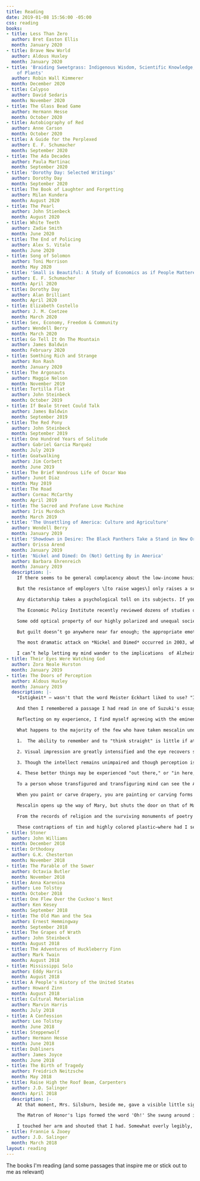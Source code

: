 ```yaml
---
title: Reading
date: 2019-01-08 15:56:00 -05:00
css: reading
books:
- title: Less Than Zero
  author: Bret Easton Ellis
  month: January 2020
- title: Brave New World
  author: Aldous Huxley
  month: January 2020
- title: 'Braiding Sweetgrass: Indigenous Wisdom, Scientific Knowledge, and the Teachings
    of Plants'
  author: Robin Wall Kimmerer
  month: December 2020
- title: Calypso
  author: David Sedaris
  month: November 2020
- title: The Glass Bead Game
  author: Hermann Hesse
  month: October 2020
- title: Autobiography of Red
  author: Anne Carson
  month: October 2020
- title: A Guide for the Perplexed
  author: E. F. Schumacher
  month: September 2020
- title: The Ada Decades
  author: Paula Martinac
  month: September 2020
- title: 'Dorothy Day: Selected Writings'
  author: Dorothy Day
  month: September 2020
- title: The Book of Laughter and Forgetting
  author: Milan Kundera
  month: August 2020
- title: The Pearl
  author: John Stienbeck
  month: August 2020
- title: White Teeth
  author: Zadie Smith
  month: June 2020
- title: The End of Policing
  author: Alex S. Vitale
  month: June 2020
- title: Song of Solomon
  author: Toni Morrison
  month: May 2020
- title: 'Small is Beautiful: A Study of Economics as if People Mattered'
  author: E. F. Schumacher
  month: April 2020
- title: Dorothy Day
  author: Alan Brilliant
  month: April 2020
- title: Elizabeth Costello
  author: J. M. Coetzee
  month: March 2020
- title: Sex, Economy, Freedom & Community
  author: Wendell Berry
  month: March 2020
- title: Go Tell It On The Mountain
  author: James Baldwin
  month: February 2020
- title: Somthing Rich and Strange
  author: Ron Rash
  month: January 2020
- title: The Argonauts
  author: Maggie Nelson
  month: November 2019
- title: Tortilla Flat
  author: John Steinbeck
  month: October 2019
- title: If Beale Street Could Talk
  author: James Baldwin
  month: September 2019
- title: The Red Pony
  author: John Steinbeck
  month: September 2019
- title: One Hundred Years of Solitude
  author: Gabriel Garcia Marquéz
  month: July 2019
- title: Goatwalking
  author: Jim Corbett
  month: June 2019
- title: The Brief Wondrous Life of Oscar Wao
  author: Junot Diaz
  month: May 2019
- title: The Road
  author: Cormac McCarthy
  month: April 2019
- title: The Sacred and Profane Love Machine
  author: Iris Murdoch
  month: March 2019
- title: 'The Unsettling of America: Culture and Agriculture'
  author: Wendell Berry
  month: January 2019
- title: 'Showdown in Desire: The Black Panthers Take a Stand in New Orleans'
  author: Orissa Arend
  month: January 2019
- title: 'Nickel and Dimed: On (Not) Getting By in America'
  author: Barbara Ehrenreich
  month: January 2019
  description: |-
    If there seems to be general complacency about the low-income housing crisis, this is partly because it is no no way reflected in the official poverty rate, which has remained for the past several years at a soothingly low 13 percent or so. The reason for the disconnect between the actual housing nightmare of the poor and “poverty,” as officially defined, is simple: the official poverty level is still calculated by the archaic method of taking the bare-bones cost of food for a family of a given size and multiplying this number by three. Yet food is relatively inflation-proof, at least compared with rent. In the early 1960s, when this method of calculating poverty was devised, food accounted for 24 percent of the average family budget (not 33 percent even then, it should be noted) and housing 29 percent. In 1999, food took up only 16 percent of the family budget, while housing had soared to 37 percent. So the choice of food as the basis for calculating family budgets seems fairly arbitrary today; we might as well abolish poverty altogether, at least on paper, by defining a subsistence budget as some multiple of average expenditures on comic books or dental floss. (p. 200)

    But the resistance of employers \[to raise wages\] only raises a second and ultimately more intractable question: Why isn’t this resistance met by more effective counter-pressure from the workers themselves? In evading and warding off wage increases, employers are of course behaving in an economically rational fashion; their business isn’t to make their employees more comfortable and secure but to maximize the bottom line. So why don’t employees behave in an equally rational fashion, demanding higher wages of their employers or seeking out better-paying jobs? The assumption behind the law of supply and demand, as it applies to labor, is that workers will sort themselves out as effectively as marbles on an inclined plane — gravitating to the better-paying jobs and either leaving the recalcitrant employers behind or forcing them to up the pay. “Economic man,” that great abstraction of economic science, is supposed to do whatever it takes, within certain limits, to maximize his economic advantage. … So if low-wage workers do not always behave in an economically rational way, that is, as free agents within a capitalist democracy, it is because they dwell in a place that is neither free nor in any way democratic \[Ehrenreich cites the tedious application process, the lack of transparency about wages and benefits, subliminal and overt efforts by corporations to dissuade employee organization, and invasive drug-testing procedures and interview tactics that seem to be designed to force applicants into submission, among many other factors\]. When you enter the low-wage workplace—and many of the medium-wage workplaces as well—you check your civil liberties at the door, leave America and all it supposedly stands for behind, and learn to zip your lips for the duration of the shift. The consequences of this routine surrender go beyond the issues of wages and poverty. We can hardly pride ourselves on being the world’s preeminent democracy, after all, if large numbers of citizens spend half their waking hours in what amounts, in plain terms, to a dictatorship. (p. 204-205, 210)

    Any dictatorship takes a psychological toll on its subjects. If you are treated as an untrustworthy person—a potential slacker, drug addicts, or thief—you may begin to feel less trustworthy yourself. If you are constantly reminded of your lowly position in the social hierarchy, whether by individual managers or by a plethora of impersonal rules, you begin to accept that unfortunate status. To draw for a moment from an entirely different corner of my life, that part of me still attached to the biological sciences, there is ample evidence that animals—rats and monkeys, for example—that are forced into subordinate status within their social systems adapt their brain chemistry accordingly, becoming “depressed” in humanlike ways. Their behavior is anxious and withdrawn; the level of serotonin (the neurotransmitter boosted by some antidepressants) declines in their brains. And—what is especially relevant here—they avoid fighting even in self-defense. Humans are, of course, vastly more complicated; even in situations of extreme subordination, we can pump up our self-esteem with thoughts of our families, our religion, our hopes for the future. But as much as any other social animal, and more so than many, we depend for our self-image on the humans immediately around us—to the point of altering our perceptions of the world so as to fit in with theirs. My guess is that the indignities imposed on so many low-wage workers—the drugs tests, the constant surveillance, being “reamed out” by managers—are part of what keeps wages low. If you’re made to feel unworthy enough, you may come to think that what you’re paid is what you are actually worth. It is hard to image any other function for workplace authoritarianism. … There seems to be a vicious cycle at work here, making ours not just an economy but a culture of extreme inequality. (p. 210-211, 212)

    The Economic Policy Institute recently reviewed dozens of studies of what constitutes a “living wage” and came up with an average figure of $30,000 a year for a family of one adult and two children, which amounts to a wage of $14 an hours. This is not the very minimum such a family could live on; the budget includes health insurance, a telephone, and child care at a licensed center, for examples, which are well beyond the reach of millions. … Employers will look at that $30,000 figure, which is over twice what they currently pay entry-level workers, and see nothing but bankruptcy ahead. Indeed, it is probably impossible for the private sector to provide everyone with an adequate standard of living through wages, or even wages plus benefits, alone: too much of what we need, such as reliable child care, is just too expensive, even for middle-class families. Most civilized nations compensate for the inadequacy of wages by providing relatively generous public services such as health insurance, free or subsidized child care, subsidized housing, and effective public transportation. But the United States, for all its wealth, leaves it citizens to fend for themselves—facing market-based rents, for examples, on their wages alone. (p. 214)

    Some odd optical property of our highly polarized and unequal society makes the poor almost invisible to their economic superiors The poor can see the affluent easily enough—on television, for examples, or on the covers of magazines. But the affluent rarely see the poor or, if they do catch sight of them in some public space, rarely know what they’re seeing, since the poor are usually able to disguise themselves as members of the more comfortable classes. … Among the reasons he and others have cited for the blindness of the affluent is the fact that they are less and less likely to share spaces and services with the poor. As public schools and other public services deteriorate, those who can afford to do so send their children to private schools and spend their off-hours in private spaces, health clubs, for example, instead of the local park. They don’t ride on public buses and subways. They withdraw from mixed neighborhoods into distant suburbs, gated communities, or guarded apartment towers; they shop in stores that, in line with the prevailing “market segmentation,” are designed to appeal to the affluent alone. (p. 216-217)

    But guilt doesn’t go anywhere near far enough; the appropriate emotion is shame—shame at our own dependency, in this case, on the underpaid labor of others. When someone works for less pay that she can live on—when, for example, she goes hungry so that you can eat more cheaply and conveniently—then she has made a great sacrifice for you, she has made you a gift of some part of her abilities, her health, and her life. The “working poor,” as they are approvingly termed, are in fact the major philanthropists of our society. The neglect their own children so that the children of theirs will be cared for; they live in substandard housing so that other homes will be shiny and perfect; they endure privation so that inflation will be low and stock prices high. To be a member of the working poor is to be an anonymous donor, a nameless benefactor, to everyone else. As Gail, one of my restaurant coworkers put it, “you give and you give.” (p. 221)

    The most dramatic attack on *Nickel and Dimed* occurred in 2003, when the University of North Carolina at Chapel Hill assigned the book to all incoming students. This prompted a group of conservative students and state legislatures to hold a press conference denouncing *Nickel and Dimed* as a “classic Marxist rant” and a work of “intellectual pornography with no redeeming characteristics.” The group proceeded to take out a full-page ad in the Raleigh News and Observer, which had little to say about the book, but charged me with being a Marxist, an atheist and a dedicated enemy of the American family—this last proven by my longstanding conviction that families headed by single mothers are as deserving of support as those headed by married couples. (p. 225)

    I can’t help letting my mind wander to the implications  of Alzheimer’s disease for the theory of an immortal soul. Who wants an afterlife if the immediate pre-afterlife is spent clutching the arms of a wheelchair, head bent back at a forty-five-degree angle, eyes and mouth wide open and equally mute, like so many of my charges at the Woodcrest? Is the “soul” that lives forever the one we posses at the moment of death, in which case heaven must look something like the Woodcrest, with plenty of CNAs and dietary aides to take care of those who died in a state of mental decomposition? Or is it our personally best soul—say, the one that indwells in us at the height of our cognitive powers and moral aspirations? In which case, it can’t possibly matter whether demented diabetics eat cupcakes or not, because from a purely soteriological standpoint, they’re already dead. The preaching goes on, interrupted with dutiful “amens.” It would be nice if someone who read this sad-eyed crowd the Sermon on the Mount, accompanied by a rousing commentary on income inequality and the need for a hike in the minimum wage. But Jesus makes his appearance here only as a corpse; the living man, the wine-guzzling vagrant and precocious socialist, is never once mentioned, nor anything he ever had to say. Christ crucified rules, and it may be that the true business of modern Christianity is to crucify him again and again so that he can never get a word out of his mouth. I would like to stay around for the speaking in tongues, should it occur, but the mosquitoes, worked into a frenzy by all this talk of His blood, are launching a full-scale attack. I get up to leave, timing my exit for when the preacher’s metronomic head movements have him looking the other way, and walk out to search for my car, half expecting to find Jesus out there in the dark, gagged and tethered to a tent pole. (p. 68-69)
- title: Their Eyes Were Watching God
  author: Zora Neale Hurston
  month: January 2019
- title: The Doors of Perception
  author: Aldous Huxley
  month: January 2019
  description: |-
    *Istigkeit* – wasn't that the word Meister Eckhart liked to use? "Is-ness." The Being of Platonic philosophy – except that Plato seems to have made the enormous, the grotesque mistake of separating Being from becoming and identifying it with the mathematical abstraction of the Idea. He could never, poor fellow, have seen a bunch of flowers shining with their own inner light and all but quivering under the pressure of the significance with which they were charged; could never have perceived that what rose and iris and carnation so intensely signified was nothing more, and nothing less, than what they were–a transience that was yet eternal life, a perpetual perishing that was at the same time pure Being, a bundle of minute, unique particulars in which, by some unspeakable and yet self-evident paradox, was to be seen the divine source of all existence. (p. 17-18)

    And then I remembered a passage I had read in one of Suzuki's essays. "What is the Dharma-Body of the Buddha?" ("The Dharma-Body of the Buddha" is another way of saying Mind, Suchness, the Void, the Godhead.) The question is asked in a Zen monastery by an earnest and bewildered novice. And with prompt irrelevance the Master answers, "the hedge at the bottom of the garden." It had been, when I read it, only a vaguely pregnant piece of nonsense. Now it was all clear as day, as evident as Euclid. Of course the Dharma-Body of the Buddha was the hedge at the bottom of the garden. At the same time, and no less obviously, it was these flowers, it was anything that I–or rather the blessed Not-I, released for a moment from my throttling embrace–cared to look at. (p. 18-19)

    Reflecting on my experience, I find myself agreeing with the eminent Cambridge philosopher Dr. C. D. Broad, "that we should do well to consider much more seriously than we have hitherto been inclined to do the type of theory which Bergson put forward in connection with memory and sense perception. The suggestion is that the function of the brain and nervous system and sense organs is in the main *eliminative* and not productive. Each person is at each moment capable of remembering all that has ever happened to him and of perceiving everything that is happening everywhere in the universe. The function of the brain and nervous system is to protect us from being overwhelmed and confused by this mass of largely useless and irrelevant knowledge, by shutting out most of what we should otherwise perceive or remember at any moment, and leaving only that very small and special selection which is likely to be practically useful." According to such a theory, each one of us is potentially Mind at Large. But in so far as we are animals, our business is at all costs to survive. To make biological survival possible, Mind at Large has to be funneled through the reducing valve of the brain and nervous system, What comes out at the other end is a measly trickle of the kind of consciousness which will help us to stay alive on the surface of this particular planet. To formulate and express the contents of this reduced awareness, man has invented and endlessly elaborated those symbol-systems and implicit philosophies we call languages. Every individual is at once the beneficiary and the victim of the linguistic tradition into which he has been born–the beneficiary inasmuch as language gives access to the accumulated records of other people's experience, the victim in so far as it confirms him in the belief that reduced awareness is the only awareness and as it bedevils his sense of reality, so that he is all to apt to take his concepts for data, his words for actual things.  ... Most people, most of the time, know only what comes through the reducing valve and is consecrated as genuinely real by the local language. Certain persons, however, seem to be born with a kind of by-pass that circumvents the reducing valve. In others temporary by-passes may be acquired either spontaneously, or as the result of deliberate "spiritual experiences," or through hypnosis, or by means of drugs. (p.22-24)

    What happens to the majority of the few who have taken mescalin under supervision can be summarized as follows:

    1.  The ability to remember and to "think straight" is little if at all reduced. (Listening to the recordings of my conversation under the influence of the drug, I cannot discover that I was then any stupider that I am at ordinary times.)

    2. Visual impression are greatly intensified and the eye recovers some of the perceptual innocence of childhood, when the sensum was not immediately and automatically subordinated to the concept. Interest in space is diminished and interest in time falls almost to zero.

    3. Though the intellect remains unimpaired and though perception is enormously improved, the will suffers a profound change for the worse. The mescalin taker sees no reason for doing anything in particular and finds most of the causes for which, at ordinary times, he was prepared to act and suffer, profoundly uninteresting. He can't be bothered with them, for the good reason that he has better things to think about.

    4. These better things may be experienced "out there," or "in here," or in both worlds, the inner and the outer, simultaneously or successively. That they *are* better seems to be self-evident to all mescalin takers who come to the drug with a sound liver and an untroubled mind (p. 25-26)

    To a person whose transfigured and transfiguring mind can see the All in every *this*, the first-rateness or tenth-rate-ness of even a religious painting will be a matter of the most sovereign indifference. Art, I suppose, is only for beginners, or else for those resolute dead-enders, who have made up their minds to be content with the *ersatz* of Suchness, with symbols rather than with what they signify, with the elegantly composed recipe in lieu of the actual dinner (p. 29-30)

    When you paint or carve drapery, you are painting or carving forms which, for all practical purposes, are non-representational. ... But this is not the whole story. Draperies, as I had now discovered, are much more than devices for the introduction of non-representational forms into naturalistic paintings and sculptures. What the rest of us see only under the influence of mescalin, the artist is congenitally equipped to see all the time. His perception is not limited to what is biologically or socially useful. A little of the knowledge belonging to Mind at Large oozes past the reducing valve of brain and ego, into his consciousness. It is a knowledge of the intrinsic significance of every existent. For the artist, as for the mescalin taker, draperies are living hieroglyphs that stand in some peculiarly express way for the unfathomable mystery of pure being. (p. 31, 33)

    Mescalin opens up the way of Mary, but shuts the door on that of Martha. It gives access to contemplation–but to a contemplation that is incompatible with action and even with the will to action, the very thought of action. ... Over against the *arhat,* retreating from appearances into an entirely transcendental Nirvana, stands the Bodhisattva, for whom Suchness and the world of contingencies are one, and for whose boundless compassion every one of those contingencies is an occasion not only for transfiguring insight, but also for the most practical charity. (p. 41-42)

    From the records of religion and the surviving monuments of poetry and the plastic arts it is very plain that, at most times and in most places, men have attached more importance to the inscape than to objective existents, have felt that what they saw with their eyes shut possessed a spiritually higher significance than what they saw with their eyes open. ... Because of their doctrine of the Word made flesh, Christians should have been able, from the first, to adopt a similar attitude towards the universe around them. But because of the doctrine of the Fall, they found it very hard to do so. As recently as three hundred years ago an expression of thoroughgoing world denial and even world condemnation was both orthodox and comprehensible. "We should feel wonder at nothing at all in Nature except only the Incarnation of Christ." (p. 46-47)

    These contraptions of tin and highly colored plastic–where had I seen them before? In every picture gallery that exhibits the latest in non-representational art. (p. 49)
- title: Stoner
  author: John Williams
  month: December 2018
- title: Orthodoxy
  author: G.K. Chesterton
  month: November 2018
- title: The Parable of the Sower
  author: Octavia Butler
  month: November 2018
- title: Anna Karenina
  author: Leo Tolstoy
  month: October 2018
- title: One Flew Over the Cuckoo's Nest
  author: Ken Kesey
  month: September 2018
- title: The Old Man and the Sea
  author: Ernest Hemmingway
  month: September 2018
- title: The Grapes of Wrath
  author: John Steinbeck
  month: August 2018
- title: The Adventures of Huckleberry Finn
  author: Mark Twain
  month: August 2018
- title: Mississippi Solo
  author: Eddy Harris
  month: August 2018
- title: A People's History of the United States
  author: Howard Zinn
  month: August 2018
- title: Cultural Materialism
  author: Marvin Harris
  month: July 2018
- title: A Confession
  author: Leo Tolstoy
  month: June 2018
- title: Steppenwolf
  author: Hermann Hesse
  month: June 2018
- title: Dubliners
  author: James Joyce
  month: June 2018
- title: The Birth of Tragedy
  author: Freidrich Neitzsche
  month: May 2018
- title: Raise High the Roof Beam, Carpenters
  author: J.D. Salinger
  month: April 2018
  description: |-
    At that moment, Mrs. Silsburn, beside me, gave a visible little sign - almost a jump - of comprehension. She touched the Matron of Honor's pink satin arm, and shouted, 'I know who he is! He's deaf and dumb-he's a deaf-mute! He's Muriel's father's uncle!'

    The Matron of Honor's lips formed the word 'Oh!' She swung around in her seat, toward her husband. 'You got a pencil and paper?' she bellowed to him.

    I touched her arm and shouted that I had. Somewhat overly legibly, I wrote on a sheet of paper, 'We're held up indefinitely by a parade. We're going to find a phone and have a cold drink somewhere. Will you join us?' I folded the paper once, then handed it to the Matron of Honor, who opened it, read it, and then handed it to the tiny old man. He read it, grinning, and then looked at me and wagged his head up and down several times vehemently. I thought for an instant that this was the full and perfectly eloquent extent of his reply, but he suddenly motioned to me with his hand, and I gathered that he wanted me to pass him my pad and pencil. I did so-without looking over at the Matron of Honor, from whom great waves of impatience were rising. The old man adjusted the pad and pencil on his lap with the greatest care, then sat for a moment, pencil poised, in obvious concentration, his grin diminished only a trifle. Then the pencil began, very unsteadily, to move. An 'i' was dotted. And then both pad and pencil were returned to me, with a marvelously cordial extra added wag of the head. He had written, in letters that had not quite jelled yet, the single word 'Delighted.' The Matron of Honor, reading over my shoulder, gave a sound faintly like a snort, but I quickly looked over at the great writer and tried to show by my expression that all of us in the car knew a poem when we saw one, and were grateful.
- title: Frannie & Zooey
  author: J.D. Salinger
  month: March 2018
layout: reading
---
```


The books I'm reading (and some passages that inspire me or stick out to me as relevant)
